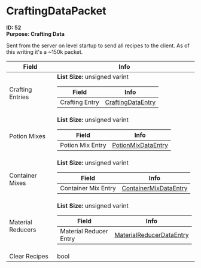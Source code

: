 # CraftingDataPacket

**ID: 52**  
**Purpose: Crafting Data**  

Sent from the server on level startup to send all recipes to the client. As of this writing it's a ~150k packet.

<table><thead><tr><th>Field</th><th>Info</th></tr></thead><tbody>
<tr><td>Crafting Entries</td><td><b>List Size:</b> unsigned varint
  <table><thead><tr><th>Field</th><th>Info</th></tr></thead><tbody>
  <tr><td>Crafting Entry</td><td><a href="../types/CraftingDataEntry.md">CraftingDataEntry</a></td></tr>
  </tbody></table></td></tr>
<tr><td>Potion Mixes</td><td><b>List Size:</b> unsigned varint
  <table><thead><tr><th>Field</th><th>Info</th></tr></thead><tbody>
  <tr><td>Potion Mix Entry</td><td><a href="../types/PotionMixDataEntry.md">PotionMixDataEntry</a></td></tr>
  </tbody></table></td></tr>
<tr><td>Container Mixes</td><td><b>List Size:</b> unsigned varint
  <table><thead><tr><th>Field</th><th>Info</th></tr></thead><tbody>
  <tr><td>Container Mix Entry</td><td><a href="../types/ContainerMixDataEntry.md">ContainerMixDataEntry</a></td></tr>
  </tbody></table></td></tr>
<tr><td>Material Reducers</td><td><b>List Size:</b> unsigned varint
  <table><thead><tr><th>Field</th><th>Info</th></tr></thead><tbody>
  <tr><td>Material Reducer Entry</td><td><a href="../types/MaterialReducerDataEntry.md">MaterialReducerDataEntry</a></td></tr>
  </tbody></table></td></tr>
<tr><td>Clear Recipes</td><td>bool</td></tr>
</tbody></table>